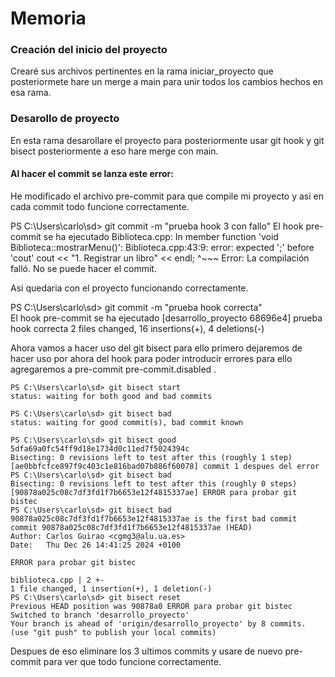 # Memoria

### Creación del inicio del proyecto
 Crearé sus archivos pertinentes en la rama iniciar_proyecto que posteriormete hare un merge a main para unir todos los cambios hechos en esa rama.


### Desarollo de proyecto
 En esta rama desarollare el proyecto para posteriormente usar  git hook y git bisect posteriormente a eso hare merge con main.

#### Al hacer el commit se lanza este error:

He modificado el archivo pre-commit para que compile mi proyecto y asi en cada commit todo funcione correctamente.

PS C:\Users\carlo\sd> git commit -m "prueba hook 3 con fallo"
El hook pre-commit se ha ejecutado
Biblioteca.cpp: In member function 'void Biblioteca::mostrarMenu()':
Biblioteca.cpp:43:9: error: expected ';' before 'cout'
         cout << "1. Registrar un libro" << endl;
         ^~~~
Error: La compilación falló. No se puede hacer el commit.

Asi quedaria con el proyecto funcionando correctamente.

PS C:\Users\carlo\sd> git commit -m "prueba hook correcta"   
El hook pre-commit se ha ejecutado
[desarrollo_proyecto 68696e4] prueba hook correcta
 2 files changed, 16 insertions(+), 4 deletions(-)


Ahora vamos a hacer uso del git bisect para ello primero dejaremos de hacer uso por ahora del hook para poder introducir errores para ello agregaremos a  pre-commit pre-commit.disabled .


    PS C:\Users\carlo\sd> git bisect start
    status: waiting for both good and bad commits

    PS C:\Users\carlo\sd> git bisect bad  
    status: waiting for good commit(s), bad commit known
        
    PS C:\Users\carlo\sd> git bisect good 5dfa69a0fc54ff9d18e1734d0c11ed7f5024394c
    Bisecting: 0 revisions left to test after this (roughly 1 step)
    [ae0bbfcfce897f9c403c1e816bad07b886f60078] commit 1 despues del error
    PS C:\Users\carlo\sd> git bisect bad
    Bisecting: 0 revisions left to test after this (roughly 0 steps)
    [90878a025c08c7df3fd1f7b6653e12f4815337ae] ERROR para probar git bistec
    PS C:\Users\carlo\sd> git bisect bad
    90878a025c08c7df3fd1f7b6653e12f4815337ae is the first bad commit
    commit 90878a025c08c7df3fd1f7b6653e12f4815337ae (HEAD)
    Author: Carlos Guirao <cgmg3@alu.ua.es>
    Date:   Thu Dec 26 14:41:25 2024 +0100

    ERROR para probar git bistec

    biblioteca.cpp | 2 +-
    1 file changed, 1 insertion(+), 1 deletion(-)
    PS C:\Users\carlo\sd> git bisect reset
    Previous HEAD position was 90878a0 ERROR para probar git bistec
    Switched to branch 'desarrollo_proyecto'
    Your branch is ahead of 'origin/desarrollo_proyecto' by 8 commits.
    (use "git push" to publish your local commits)

Despues de eso eliminare los 3 ultimos commits y usare de nuevo pre-commit para ver que todo funcione correctamente.